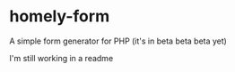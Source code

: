 # homely-form
A simple form generator for PHP (it's in beta beta beta yet)

I'm still working in a readme